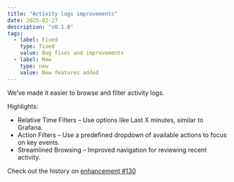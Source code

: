 ```yaml
---
title: "Activity logs improvements"
date: 2025-02-27
description: "v0.1.0"
tags:
  - label: Fixed
    type: fixed
    value: Bug fixes and improvements
  - label: New
    type: new
    value: New features added
---
```


We’ve made it easier to browse and filter activity logs.

Highlights:
- Relative Time Filters – Use options like Last X minutes, similar to Grafana.
- Action Filters – Use a predefined dropdown of available actions to focus on key events.
- Streamlined Browsing – Improved navigation for reviewing recent activity.

Check out the history on [enhancement #130](https://github.com/datum-cloud/staff-portal/issues/130)
